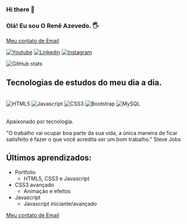 ### Hi there 👋

### Olá! Eu sou O Renê Azevedo. 🖐️
[Meu contato de Email](reneazg.rj@gmail.com
)<br/>

[![Youtube](https://img.shields.io/badge/YouTube-FF0000?style=for-the-badge&logo=youtube&logoColor=white)](https://www.youtube.com/channel/UCXKZAoB4H85xGRz4a5dHjgQ)
[![Linkedin](https://img.shields.io/badge/LinkedIn-0077B5?style=for-the-badge&logo=linkedin&logoColor=white)](https://www.linkedin.com/in/rene-azevedo-agostinho)
[![Instagram](https://img.shields.io/badge/Instagram-E4405F?style=for-the-badge&logo=instagram&logoColor=white)](https://www.instagram.com/rene.azevedo.ag/)

![GitHub stats](https://github-readme-stats.vercel.app/api?username=reneazg&show_icons=true&theme=tokyonight)

## Tecnologias de estudos do meu dia a dia.

<div style="display: inline_block"><br/>
<img align="center" alt="HTML5" src="https://img.shields.io/badge/HTML5-E34F26?style=for-the-badge&logo=html5&logoColor=white"/>
<img align="center" alt="Javascript" src="https://img.shields.io/badge/JavaScript-F7DF1E?style=for-the-badge&logo=javascript&logoColor=black"/>
<img align="center" alt="CSS3" src="https://img.shields.io/badge/CSS3-1572B6?style=for-the-badge&logo=css3&logoColor=white"/>
<img align="center" alt="Bootstrap" src="https://img.shields.io/badge/Bootstrap-563D7C?style=for-the-badge&logo=bootstrap&logoColor=white"/>
<img align="center" alt="MySQL" src="https://img.shields.io/badge/MySQL-00000F?zzstyle=for-the-badge&logo=mysql&logoColor=white"/>
</div><br/>


Apaixonado por tecnologia.

 "O trabalho vai ocupar boa parte da sua vida, a única maneira de ficar satisfeito é fazer o que você acredita ser um bom trabalho." Steve Jobs

 ## Últimos aprendizados:
- Portfolio
    - HTML5, CSS3 e Javascript
- CSS3 avançado
    - Animação e efeitos
- Javascript
    - Javascript iniciante/avançado

[Meu contato de Email](reneazg.rj@gmail.com
)<br/>

